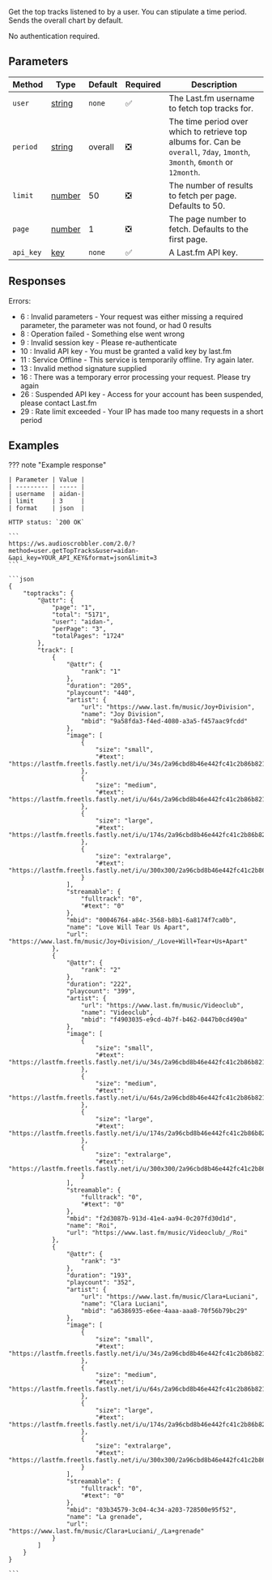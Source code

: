 Get the top tracks listened to by a user. You can stipulate a time period. Sends the overall chart by default.

No authentication required.

## Parameters
| Method | Type | Default | Required | Description 
| ------ | ---- | ------- | -------- | -----------
| `user` | [string][string] | `none` | :white_check_mark: | The Last.fm username to fetch top tracks for.
| `period` | [string][string] | overall | :negative_squared_cross_mark: | The time period over which to retrieve top albums for. Can be `overall`, `7day`, `1month`, `3month`, `6month` or `12month`.
| `limit` | [number][number] | 50 | :negative_squared_cross_mark: | The number of results to fetch per page. Defaults to 50.
| `page` | [number][number] | 1 | :negative_squared_cross_mark: | The page number to fetch. Defaults to the first page.
| `api_key` | [key][key] | `none` | :white_check_mark: | A Last.fm API key.


## Responses
Errors:

- 6 : Invalid parameters - Your request was either missing a required parameter, the parameter was not found, or had 0 results
- 8 : Operation failed - Something else went wrong  
- 9 : Invalid session key - Please re-authenticate  
- 10 : Invalid API key - You must be granted a valid key by last.fm  
- 11 : Service Offline - This service is temporarily offline. Try again later.  
- 13 : Invalid method signature supplied  
- 16 : There was a temporary error processing your request. Please try again  
- 26 : Suspended API key - Access for your account has been suspended, please contact Last.fm  
- 29 : Rate limit exceeded - Your IP has made too many requests in a short period  


## Examples
??? note "Example response"

    | Parameter | Value |
    | --------- | ----- |
    | username  | aidan-|
    | limit     | 3     |
    | format    | json  |

    HTTP status: `200 OK`

    ```
    https://ws.audioscrobbler.com/2.0/?method=user.getTopTracks&user=aidan-&api_key=YOUR_API_KEY&format=json&limit=3
    ```

    ```json
    {
        "toptracks": {
            "@attr": {
                "page": "1",
                "total": "5171",
                "user": "aidan-",
                "perPage": "3",
                "totalPages": "1724"
            },
            "track": [
                {
                    "@attr": {
                        "rank": "1"
                    },
                    "duration": "205",
                    "playcount": "440",
                    "artist": {
                        "url": "https://www.last.fm/music/Joy+Division",
                        "name": "Joy Division",
                        "mbid": "9a58fda3-f4ed-4080-a3a5-f457aac9fcdd"
                    },
                    "image": [
                        {
                            "size": "small",
                            "#text": "https://lastfm.freetls.fastly.net/i/u/34s/2a96cbd8b46e442fc41c2b86b821562f.png"
                        },
                        {
                            "size": "medium",
                            "#text": "https://lastfm.freetls.fastly.net/i/u/64s/2a96cbd8b46e442fc41c2b86b821562f.png"
                        },
                        {
                            "size": "large",
                            "#text": "https://lastfm.freetls.fastly.net/i/u/174s/2a96cbd8b46e442fc41c2b86b821562f.png"
                        },
                        {
                            "size": "extralarge",
                            "#text": "https://lastfm.freetls.fastly.net/i/u/300x300/2a96cbd8b46e442fc41c2b86b821562f.png"
                        }
                    ],
                    "streamable": {
                        "fulltrack": "0",
                        "#text": "0"
                    },
                    "mbid": "00046764-a84c-3568-b8b1-6a8174f7ca0b",
                    "name": "Love Will Tear Us Apart",
                    "url": "https://www.last.fm/music/Joy+Division/_/Love+Will+Tear+Us+Apart"
                },
                {
                    "@attr": {
                        "rank": "2"
                    },
                    "duration": "222",
                    "playcount": "399",
                    "artist": {
                        "url": "https://www.last.fm/music/Videoclub",
                        "name": "Videoclub",
                        "mbid": "f4903035-e9cd-4b7f-b462-0447b0cd490a"
                    },
                    "image": [
                        {
                            "size": "small",
                            "#text": "https://lastfm.freetls.fastly.net/i/u/34s/2a96cbd8b46e442fc41c2b86b821562f.png"
                        },
                        {
                            "size": "medium",
                            "#text": "https://lastfm.freetls.fastly.net/i/u/64s/2a96cbd8b46e442fc41c2b86b821562f.png"
                        },
                        {
                            "size": "large",
                            "#text": "https://lastfm.freetls.fastly.net/i/u/174s/2a96cbd8b46e442fc41c2b86b821562f.png"
                        },
                        {
                            "size": "extralarge",
                            "#text": "https://lastfm.freetls.fastly.net/i/u/300x300/2a96cbd8b46e442fc41c2b86b821562f.png"
                        }
                    ],
                    "streamable": {
                        "fulltrack": "0",
                        "#text": "0"
                    },
                    "mbid": "f2d3087b-913d-41e4-aa94-0c207fd30d1d",
                    "name": "Roi",
                    "url": "https://www.last.fm/music/Videoclub/_/Roi"
                },
                {
                    "@attr": {
                        "rank": "3"
                    },
                    "duration": "193",
                    "playcount": "352",
                    "artist": {
                        "url": "https://www.last.fm/music/Clara+Luciani",
                        "name": "Clara Luciani",
                        "mbid": "a6386935-e6ee-4aaa-aaa8-70f56b79bc29"
                    },
                    "image": [
                        {
                            "size": "small",
                            "#text": "https://lastfm.freetls.fastly.net/i/u/34s/2a96cbd8b46e442fc41c2b86b821562f.png"
                        },
                        {
                            "size": "medium",
                            "#text": "https://lastfm.freetls.fastly.net/i/u/64s/2a96cbd8b46e442fc41c2b86b821562f.png"
                        },
                        {
                            "size": "large",
                            "#text": "https://lastfm.freetls.fastly.net/i/u/174s/2a96cbd8b46e442fc41c2b86b821562f.png"
                        },
                        {
                            "size": "extralarge",
                            "#text": "https://lastfm.freetls.fastly.net/i/u/300x300/2a96cbd8b46e442fc41c2b86b821562f.png"
                        }
                    ],
                    "streamable": {
                        "fulltrack": "0",
                        "#text": "0"
                    },
                    "mbid": "03b34579-3c04-4c34-a203-728500e95f52",
                    "name": "La grenade",
                    "url": "https://www.last.fm/music/Clara+Luciani/_/La+grenade"
                }
            ]
        }
    }
    
    ```

[string]: https://developer.mozilla.org/en-US/docs/Web/JavaScript/Reference/Global_Objects/String
[number]: https://developer.mozilla.org/en-US/docs/Web/JavaScript/Reference/Global_Objects/Number
[key]: https://www.last.fm/api/account/create